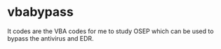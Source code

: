 # vbabypass
It codes are the VBA codes for me to study OSEP which can be used to bypass the antivirus and EDR. 

